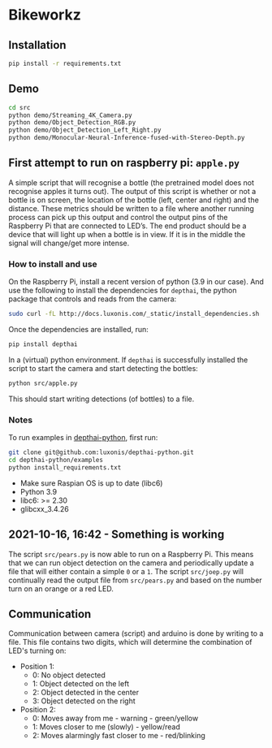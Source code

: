 # Bikeworkz

## Installation

``` bash
pip install -r requirements.txt
```

## Demo

``` bash
cd src
python demo/Streaming_4K_Camera.py
python demo/Object_Detection_RGB.py
python demo/Object_Detection_Left_Right.py
python demo/Monocular-Neural-Inference-fused-with-Stereo-Depth.py
```

## First attempt to run on raspberry pi: `apple.py`

A simple script that will recognise a bottle (the pretrained model does not recognise
apples it turns out). The output of this script is whether or not a bottle is on screen,
the location of the bottle (left, center and right) and the distance. These metrics
should be written to a file where another running process can pick up this output and
control the output pins of the Raspberry Pi that are connected to LED’s. The end product
should be a device that will light up when a bottle is in view. If it is in the middle
the signal will change/get more intense.

### How to install and use

On the Raspberry Pi, install a recent version of python (3.9 in our case). And use the
following to install the dependencies for `depthai`, the python package that controls
and reads from the camera:

``` bash
sudo curl -fL http://docs.luxonis.com/_static/install_dependencies.sh | bash
```

Once the dependencies are installed, run:

``` bash
pip install depthai
```

In a (virtual) python environment. If `depthai` is successfully installed the script to
start the camera and start detecting the bottles:

``` bash
python src/apple.py
```

This should start writing detections (of bottles) to a file.

### Notes

To run examples in [depthai-python](https://github.com/luxonis/depthai-python), first
run:

``` bash
git clone git@github.com:luxonis/depthai-python.git
cd depthai-python/examples
python install_requirements.txt
```

- Make sure Raspian OS is up to date (libc6)
- Python 3.9
- libc6: >= 2.30
- glibcxx_3.4.26

## 2021-10-16, 16:42 - Something is working

The script `src/pears.py` is now able to run on a Raspberry Pi. This means that we can
run object detection on the camera and periodically update a file that will either
contain a simple `0` or a `1`. The script `src/joep.py` will continually read the output
file from `src/pears.py` and based on the number turn on an orange or a red LED.

## Communication

Communication between camera (script) and arduino is done by writing to a file. This
file contains two digits, which will determine the combination of LED's turning on:

- Position 1:
  - 0: No object detected
  - 1: Object detected on the left
  - 2: Object detected in the center
  - 3: Object detected on the right
- Position 2:
  - 0: Moves away from me - warning - green/yellow
  - 1: Moves closer to me (slowly) - yellow/read
  - 2: Moves alarmingly fast closer to me - red/blinking
